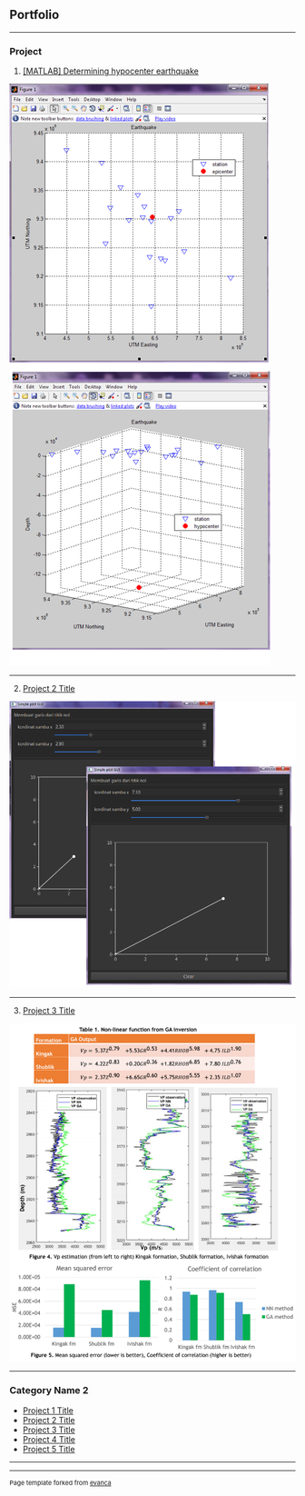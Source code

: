 ## Portfolio

---

### Project

1. [[MATLAB] Determining hypocenter earthquake](/sample_page)
<img src="images/locate%20epicenter%20of%20earthquake.png?raw=true"/>

---
2. [Project 2 Title](/pdf/sample_presentation.pdf)
<img src="images/simple%20plot%20gui.png?raw=true"/>

---
3. [Project 3 Title](http://example.com/)
<img src="images/GA%20vs%20NN.png?raw=true"/>

---

### Category Name 2

- [Project 1 Title](http://example.com/)
- [Project 2 Title](http://example.com/)
- [Project 3 Title](http://example.com/)
- [Project 4 Title](http://example.com/)
- [Project 5 Title](http://example.com/)

---




---
<p style="font-size:11px">Page template forked from <a href="https://github.com/evanca/quick-portfolio">evanca</a></p>
<!-- Remove above link if you don't want to attibute -->
